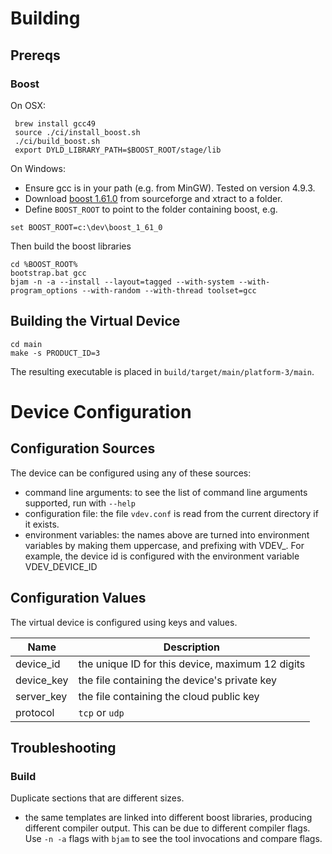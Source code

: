 # Building

## Prereqs

### Boost

On OSX:

```
 brew install gcc49
 source ./ci/install_boost.sh
 ./ci/build_boost.sh
 export DYLD_LIBRARY_PATH=$BOOST_ROOT/stage/lib
```

On Windows:

- Ensure gcc is in your path (e.g. from MinGW). Tested on version 4.9.3. 
- Download [boost 1.61.0](http://heanet.dl.sourceforge.net/project/boost/boost/1.61.0/boost_1_61_0.zip) from sourceforge and xtract to a folder.
- Define `BOOST_ROOT` to point to the folder containing boost, e.g.
```
set BOOST_ROOT=c:\dev\boost_1_61_0
```

Then build the boost libraries

```
cd %BOOST_ROOT%
bootstrap.bat gcc
bjam -n -a --install --layout=tagged --with-system --with-program_options --with-random --with-thread toolset=gcc
```

## Building the Virtual Device

```
cd main
make -s PRODUCT_ID=3
```
The resulting executable is placed in `build/target/main/platform-3/main`.



# Device Configuration

## Configuration Sources

The device can be configured using any of these sources:

- command line arguments: to see the list of command line arguments supported, run with `--help`
- configuration file: the file `vdev.conf` is read from the current directory if it exists.
- environment variables: the names above are turned into environment variables by making them uppercase, and prefixing with VDEV_. For example,
  the device id is configured with the environment variable VDEV_DEVICE_ID




## Configuration Values

The virtual device is configured using keys and values.

| Name                       | Description                                           |
| -------------------------- | ----------------------------------------------------- |
| device_id                  | the unique ID for this device, maximum 12 digits      |
| device_key                 | the file containing the device's private key          |
| server_key                 | the file containing the cloud public key              |
| protocol                   | `tcp` or `udp`                                            |


## Troubleshooting

### Build

Duplicate sections that are different sizes. 
- the same templates are linked into different boost libraries, producing different compiler output. This can be due to different compiler flags. Use `-n -a` flags with `bjam` to see the tool invocations and compare flags. 






